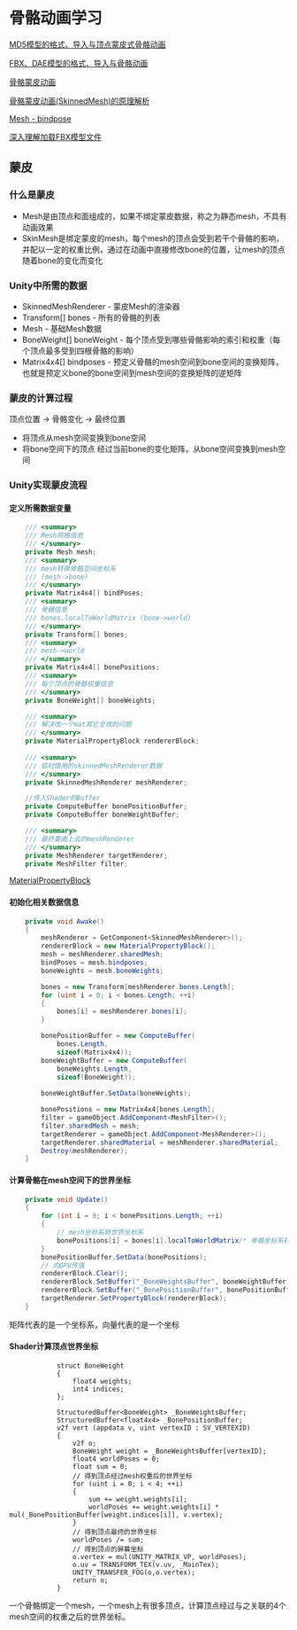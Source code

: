 # 骨骼动画学习

[MD5模型的格式、导入与顶点蒙皮式骨骼动画](http://www.zwqxin.com/archives/opengl/model-md5-format-import-animation-1.html)

[FBX、DAE模型的格式、导入与骨骼动画](https://zhuanlan.zhihu.com/p/158954810)

[骨骼蒙皮动画](https://zhuanlan.zhihu.com/p/87583171)

[骨骼蒙皮动画(SkinnedMesh)的原理解析](http://www.manew.com/thread-92779-1-1.html)

[Mesh - bindpose](file:///E:/software/Untiy/2019.3.15f1/Editor/Data/Documentation/en/ScriptReference/Mesh-bindposes.html)

[深入理解加载FBX模型文件](https://blog.csdn.net/jxw167/article/details/81630899)

## 蒙皮

### 什么是蒙皮

- Mesh是由顶点和面组成的，如果不绑定蒙皮数据，称之为静态mesh，不具有动画效果
- SkinMesh是绑定蒙皮的mesh，每个mesh的顶点会受到若干个骨骼的影响，并配以一定的权重比例，通过在动画中直接修改bone的位置，让mesh的顶点随着bone的变化而变化

### Unity中所需的数据

- SkinnedMeshRenderer - 蒙皮Mesh的渲染器
- Transform[] bones - 所有的骨骼的列表
- Mesh - 基础Mesh数据
- BoneWeight[] boneWeight - 每个顶点受到哪些骨骼影响的索引和权重（每个顶点最多受到四根骨骼的影响）
- Matrix4x4[] bindposes - 预定义骨骼的mesh空间到bone空间的变换矩阵，也就是预定义bone的bone空间到mesh空间的变换矩阵的逆矩阵

### 蒙皮的计算过程

顶点位置 -> 骨骼变化 -> 最终位置

- 将顶点从mesh空间变换到bone空间
- 将bone空间下的顶点 经过当前bone的变化矩阵，从bone空间变换到mesh空间

### Unity实现蒙皮流程

#### 定义所需数据变量

```c#
	/// <summary>
    /// Mesh网格信息
    /// </summary>
    private Mesh mesh;
    /// <summary>
    /// mesh转换骨骼空间坐标系 
    /// (mesh->bone)
    /// </summary>
    private Matrix4x4[] bindPoses;
    /// <summary>
    /// 骨骼信息
    /// bones.localToWorldMatrix (bone->world)
    /// </summary>
    private Transform[] bones;
    /// <summary>
    /// mesh->world
    /// </summary>
    private Matrix4x4[] bonePositions;
    /// <summary>
    /// 每个顶点的骨骼权重信息
    /// </summary>
    private BoneWeight[] boneWeights;

    /// <summary>
    /// 解决改一个mat其它全改的问题
    /// </summary>
    private MaterialPropertyBlock rendererBlock;
    
    /// <summary>
    /// 临时借用的skinnedMeshRenderer数据
    /// </summary>
    private SkinnedMeshRenderer meshRenderer;

    //传入Shader的Buffer
    private ComputeBuffer bonePositionBuffer;
    private ComputeBuffer boneWeightBuffer;

    /// <summary>
    /// 最终要画上去的meshRenderer
    /// </summary>
    private MeshRenderer targetRenderer;
    private MeshFilter filter;
```

[MaterialPropertyBlock](https://blog.uwa4d.com/archives/1983.html)

#### 初始化相关数据信息

```c#
	private void Awake()
    {
        meshRenderer = GetComponent<SkinnedMeshRenderer>();
        rendererBlock = new MaterialPropertyBlock();
        mesh = meshRenderer.sharedMesh;
        bindPoses = mesh.bindposes;
        boneWeights = mesh.boneWeights;

        bones = new Transform[meshRenderer.bones.Length];
        for (uint i = 0; i < bones.Length; ++i)
        {
            bones[i] = meshRenderer.bones[i];
        }

        bonePositionBuffer = new ComputeBuffer(
            bones.Length,
            sizeof(Matrix4x4));
        boneWeightBuffer = new ComputeBuffer(
            boneWeights.Length,
            sizeof(BoneWeight));
 
        boneWeightBuffer.SetData(boneWeights);

        bonePositions = new Matrix4x4[bones.Length];
        filter = gameObject.AddComponent<MeshFilter>();
        filter.sharedMesh = mesh;
        targetRenderer = gameObject.AddComponent<MeshRenderer>();
        targetRenderer.sharedMaterial = meshRenderer.sharedMaterial;
        Destroy(meshRenderer);
    }
```

#### 计算骨骼在mesh空间下的世界坐标

```c#
	private void Update()
    {
        for (int i = 0; i < bonePositions.Length; ++i)
        {
            // mesh坐标系转世界坐标系
            bonePositions[i] = bones[i].localToWorldMatrix/* 骨骼坐标系转世界坐标系 */ * bindPoses[i]/* mesh坐标系转骨骼坐标系 */;
        }
        bonePositionBuffer.SetData(bonePositions);
        // 向GPU传值
        rendererBlock.Clear();
        rendererBlock.SetBuffer("_BoneWeightsBuffer", boneWeightBuffer);
        rendererBlock.SetBuffer("_BonePositionBuffer", bonePositionBuffer);
        targetRenderer.SetPropertyBlock(rendererBlock);
    }
```

矩阵代表的是一个坐标系，向量代表的是一个坐标

#### Shader计算顶点世界坐标

```hlsl
			struct BoneWeight
            {
                float4 weights;
                int4 indices;
            };

            StructuredBuffer<BoneWeight> _BoneWeightsBuffer;
            StructuredBuffer<float4x4> _BonePositionBuffer;
            v2f vert (appdata v, uint vertexID : SV_VERTEXID)
            {
                v2f o;
                BoneWeight weight = _BoneWeightsBuffer[vertexID];
                float4 worldPoses = 0;
                float sum = 0;
                // 得到顶点经过mesh权重后的世界坐标
                for (uint i = 0; i < 4; ++i)
                {
                    sum += weight.weights[i];
                    worldPoses += weight.weights[i] * mul(_BonePositionBuffer[weight.indices[i]], v.vertex);
                }
                // 得到顶点最终的世界坐标
                worldPoses /= sum;
                // 得到顶点的屏幕坐标
                o.vertex = mul(UNITY_MATRIX_VP, worldPoses);
                o.uv = TRANSFORM_TEX(v.uv, _MainTex);
                UNITY_TRANSFER_FOG(o,o.vertex);
                return o;
            }
```

一个骨骼绑定一个mesh，一个mesh上有很多顶点，计算顶点经过与之关联的4个mesh空间的权重之后的世界坐标。

